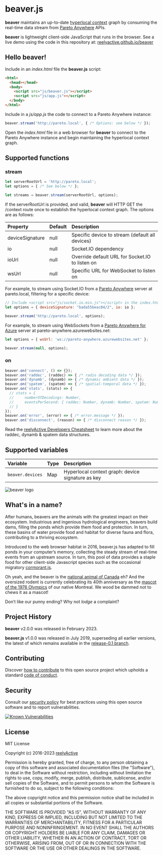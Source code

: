 beaver.js
=========

__beaver__ maintains an up-to-date [hyperlocal context](https://www.reelyactive.com/context/) graph by consuming the real-time data stream from [Pareto Anywhere](https://www.reelyactive.com/pareto/anywhere/) APIs.

__beaver__ is lightweight client-side JavaScript that runs in the browser.  See a live demo using the code in this repository at: [reelyactive.github.io/beaver](https://reelyactive.github.io/beaver)


Hello beaver!
-------------

Include in an _index.html_ file the __beaver.js__ script:

```html
<html>
  <head></head>
  <body>
    <script src="js/beaver.js"></script>
    <script src="js/app.js"></script>
  </body>
</html>
```

Include in a _js/app.js_ the code to connect to a Pareto Anywhere instance:

```javascript
beaver.stream('http://pareto.local', { /* Options: see below */ });
```

Open the _index.html_ file in a web browser for __beaver__ to connect to the Pareto Anywhere instance and begin maintaining the hyperlocal context graph.


Supported functions
-------------------

### stream

```javascript
let serverRootUrl = 'http://pareto.local';
let options = { /* See below */ };

let streams = beaver.stream(serverRootUrl, options);
```

If the serverRootUrl is provided, and valid, __beaver__ will HTTP GET the /context route once to establish the hyperlocal context graph.  The options are as follows:

| Property        | Default | Description                                     |
|:----------------|:--------|:------------------------------------------------|
| deviceSignature | null    | Specific device to stream (default all devices) |
| io              | null    | Socket.IO dependency                            |
| ioUrl           | null    | Override default URL for Socket.IO to listen on |
| wsUrl           | null    | Specific URL for WebSocket to listen on         |

For example, to stream using Socket.IO from a [Pareto Anywhere](https://github.com/reelyactive/pareto-anywhere/) server at pareto.local, filtering for a specific device:

```javascript
// Include <script src="js/socket.io.min.js"></script> in the index.html
let options = { deviceSignature: "bada55beac04/2", io: io };

beaver.stream('http://pareto.local', options);
```

For example, to stream using WebSockets from a [Pareto Anywhere for Azure](https://github.com/reelyactive/pareto-anywhere-azure/) server at pareto-anywhere.azurewebsites.net:

```javascript
let options = { wsUrl: 'ws://pareto-anywhere.azurewebsites.net' };

beaver.stream(null, options);
```


### on

```javascript
beaver.on('connect', () => {});
beaver.on('raddec', (raddec) => { /* radio decoding data */ });
beaver.on('dynamb', (dynamb) => { /* dynamic ambient data */ });
beaver.on('spatem', (spatem) => { /* spatial-temporal data */ });
beaver.on('stats', (stats) => {
  // stats = {
  //     numberOfDecodings: Number,
  //     eventsPerSecond: { raddec: Number, dynamb: Number, spatem: Number }
  // }
});
beaver.on('error', (error) => { /* error.message */ });
beaver.on('disconnect', (reason) => { /* disconnect reason */ });
```

Read the [reelyActive Developers Cheatsheet](https://reelyactive.github.io/diy/cheatsheet/) to learn more about the raddec, dynamb & spatem data structures.


Supported variables
-------------------

| Variable         | Type | Description                                       |
|:-----------------|:-----|:--------------------------------------------------|
| `beaver.devices` | Map  | Hyperlocal context graph: device signature as key |


![beaver logo](https://reelyactive.github.io/beaver/images/beaver-bubble.png)


What's in a name?
-----------------

After humans, beavers are the animals with the greatest impact on their ecosystem.  Industrious and ingenious hydrological engineers, beavers build dams, filling the ponds which provide them food and protection.  In turn, these basins of water provide food and habitat for diverse fauna and flora, contributing to a thriving ecosystem.

Introduced to the web browser habitat in 2016, beaver.js has adapted to fill ponds in your computer’s memory, collecting the steady stream of real-time events from an upstream source.  In turn, this pool of data provides a staple food for other client-side Javascript species such as the occasional migratory [cormorant.js](https://github.com/reelyactive/cormorant).

Oh yeah, and the beaver is the [national animal of Canada](https://en.wikipedia.org/wiki/National_symbols_of_Canada) eh?  And the oversized rodent is currently celebrating its 40th anniversary as the [mascot of the 1976 Olympics](https://en.wikipedia.org/wiki/Amik) of our native Montreal.  We wood be dammed not to chews it as a mascot!

Don’t like our punny ending?  Why not _lodge_ a complaint?


Project History
---------------

__beaver__ v2.0.0 was released in February 2023.

__beaver.js__ v1.0.0 was released in July 2019, superseding all earlier versions, the latest of which remains available in the [release-0.1 branch](https://github.com/reelyactive/beaver/tree/release-0.1).


Contributing
------------

Discover [how to contribute](CONTRIBUTING.md) to this open source project which upholds a standard [code of conduct](CODE_OF_CONDUCT.md).


Security
--------

Consult our [security policy](SECURITY.md) for best practices using this open source software and to report vulnerabilities.

[![Known Vulnerabilities](https://snyk.io/test/github/reelyactive/beaver/badge.svg)](https://snyk.io/test/github/reelyactive/beaver)


License
-------

MIT License

Copyright (c) 2016-2023 [reelyActive](https://www.reelyactive.com)

Permission is hereby granted, free of charge, to any person obtaining a copy of this software and associated documentation files (the "Software"), to deal in the Software without restriction, including without limitation the rights to use, copy, modify, merge, publish, distribute, sublicense, and/or sell copies of the Software, and to permit persons to whom the Software is furnished to do so, subject to the following conditions:

The above copyright notice and this permission notice shall be included in all copies or substantial portions of the Software.

THE SOFTWARE IS PROVIDED "AS IS", WITHOUT WARRANTY OF ANY KIND, EXPRESS OR
IMPLIED, INCLUDING BUT NOT LIMITED TO THE WARRANTIES OF MERCHANTABILITY,
FITNESS FOR A PARTICULAR PURPOSE AND NONINFRINGEMENT. IN NO EVENT SHALL THE
AUTHORS OR COPYRIGHT HOLDERS BE LIABLE FOR ANY CLAIM, DAMAGES OR OTHER
LIABILITY, WHETHER IN AN ACTION OF CONTRACT, TORT OR OTHERWISE, ARISING FROM,
OUT OF OR IN CONNECTION WITH THE SOFTWARE OR THE USE OR OTHER DEALINGS IN
THE SOFTWARE.
